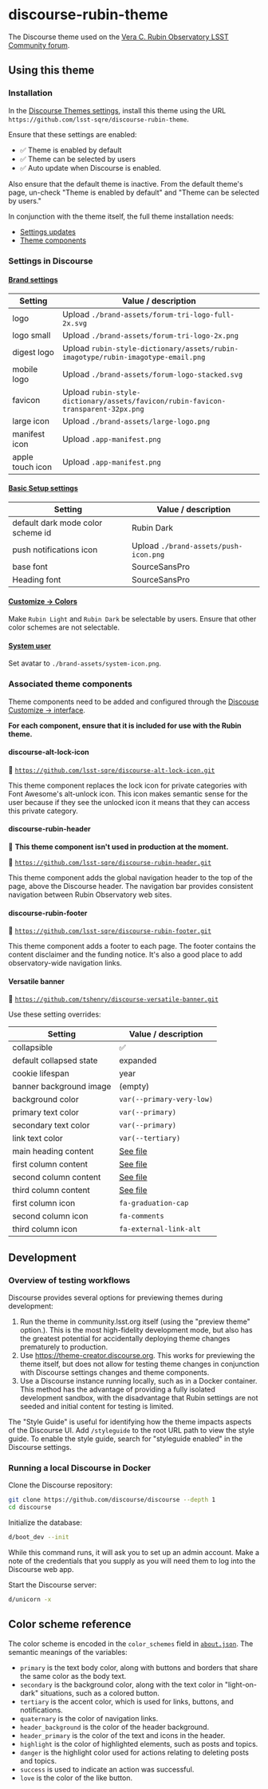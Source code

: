 # discourse-rubin-theme

The Discourse theme used on the [Vera C. Rubin Observatory LSST Community forum](https://community.lsst.org).

## Using this theme

### Installation

In the [Discourse Themes settings](https://community.lsst.org/admin/customize/themes), install this theme using the URL `https://github.com/lsst-sqre/discourse-rubin-theme`.

Ensure that these settings are enabled:

- :white_check_mark: Theme is enabled by default
- :white_check_mark: Theme can be selected by users
- :white_check_mark: Auto update when Discourse is enabled.

Also ensure that the default theme is inactive. From the default theme's page, un-check "Theme is enabled by default" and "Theme can be selected by users."

In conjunction with the theme itself, the full theme installation needs:

- [Settings updates](#settings-in-discourse)
- [Theme components](#associated-theme-components)

### Settings in Discourse

#### [Brand settings](https://community.lsst.org/admin/site_settings/category/branding)

| Setting | Value / description |
| --- | --- |
| logo | Upload `./brand-assets/forum-tri-logo-full-2x.svg` |
| logo small | Upload `./brand-assets/forum-tri-logo-2x.png` |
| digest logo | Upload `rubin-style-dictionary/assets/rubin-imagotype/rubin-imagotype-email.png` |
| mobile logo | Upload `./brand-assets/forum-logo-stacked.svg` |
| favicon | Upload `rubin-style-dictionary/assets/favicon/rubin-favicon-transparent-32px.png` |
| large icon | Upload `./brand-assets/large-logo.png` |
| manifest icon | Upload `.app-manifest.png` |
| apple touch icon | Upload `.app-manifest.png` |

#### [Basic Setup settings](https://community.lsst.org/admin/site_settings/category/basic)

| Setting                           | Value / description                   |
| --------------------------------- | ------------------------------------- |
| default dark mode color scheme id | Rubin Dark                            |
| push notifications icon           | Upload `./brand-assets/push-icon.png` |
| base font                         | SourceSansPro                         |
| Heading font                      | SourceSansPro                         |

#### [Customize → Colors](https://community.lsst.org/admin/customize/colors)

Make `Rubin Light` and `Rubin Dark` be selectable by users. Ensure that other color schemes are not selectable.

#### [System user](https://community.lsst.org/u/system/preferences/account)

Set avatar to `./brand-assets/system-icon.png`.

### Associated theme components

Theme components need to be added and configured through the [Discouse Customize → interface](https://community.lsst.org/admin/customize/themes).

**For each component, ensure that it is included for use with the Rubin theme.**

#### discourse-alt-lock-icon

:link: [`https://github.com/lsst-sqre/discourse-alt-lock-icon.git`](https://github.com/lsst-sqre/discourse-alt-lock-icon)

This theme component replaces the lock icon for private categories with Font Awesome's alt-unlock icon. This icon makes semantic sense for the user because if they see the unlocked icon it means that they can access this private category.

#### discourse-rubin-header

:no_entry_sign: **This theme component isn't used in production at the moment.**

:link: [`https://github.com/lsst-sqre/discourse-rubin-header.git`](https://github.com/lsst-sqre/discourse-rubin-header)

This theme component adds the global navigation header to the top of the page, above the Discourse header. The navigation bar provides consistent navigation between Rubin Observatory web sites.

#### discourse-rubin-footer

:link: [`https://github.com/lsst-sqre/discourse-rubin-footer.git`](https://github.com/lsst-sqre/discourse-rubin-footer)

This theme component adds a footer to each page. The footer contains the content disclaimer and the funding notice. It's also a good place to add observatory-wide navigation links.

#### Versatile banner

:link: [`https://github.com/tshenry/discourse-versatile-banner.git`](https://github.com/tshenry/discourse-versatile-banner.git)

Use these setting overrides:

| Setting | Value / description |
| --- | --- |
| collapsible | :white_check_mark: |
| default collapsed state | expanded |
| cookie lifespan | year |
| banner background image | (empty) |
| background color | `var(--primary-very-low)` |
| primary text color | `var(--primary)` |
| secondary text color | `var(--primary)` |
| link text color | `var(--tertiary)` |
| main heading content | [See file](./configuration/versatile-banner/main-heading-content.html) |
| first column content | [See file](./configuration/versatile-banner/first-column-content.html) |
| second column content | [See file](./configuration/versatile-banner/second-column-content.html) |
| third column content | [See file](./configuration/versatile-banner/third-column-content.html) |
| first column icon | `fa-graduation-cap` |
| second column icon | `fa-comments` |
| third column icon | `fa-external-link-alt` |

## Development

### Overview of testing workflows

Discourse provides several options for previewing themes during development:

1. Run the theme in community.lsst.org itself (using the "preview theme" option.). This is the most high-fidelity development mode, but also has the greatest potential for accidentally deploying theme changes prematurely to production.
2. Use https://theme-creator.discourse.org. This works for previewing the theme itself, but does not allow for testing theme changes in conjunction with Discourse settings changes and theme components.
3. Use a Discourse instance running locally, such as in a Docker container. This method has the advantage of providing a fully isolated development sandbox, with the disadvantage that Rubin settings are not seeded and initial content for testing is limited.

The "Style Guide" is useful for identifying how the theme impacts aspects of the Discourse UI. Add `/styleguide` to the root URL path to view the style guide. To enable the style guide, search for "styleguide enabled" in the Discourse settings.

### Running a local Discourse in Docker

Clone the Discourse repository:

```sh
git clone https://github.com/discourse/discourse --depth 1
cd discourse
```

Initialize the database:

```sh
d/boot_dev --init
```

While this command runs, it will ask you to set up an admin account. Make a note of the credentials that you supply as you will need them to log into the Discourse web app.

Start the Discourse server:

```sh
d/unicorn -x
```

## Color scheme reference

The color scheme is encoded in the `color_schemes` field in [`about.json`](./about.json). The semantic meanings of the variables:

- `primary` is the text body color, along with buttons and borders that share the same color as the body text.
- `secondary` is the background color, along with the text color in "light-on-dark" situations, such as a colored button.
- `tertiary` is the accent color, which is used for links, buttons, and notifications.
- `quaternary` is the color of navigation links.
- `header_background` is the color of the header background.
- `header_primary` is the color of the text and icons in the header.
- `highlight` is the color of highlighted elements, such as posts and topics.
- `danger` is the highlight color used for actions relating to deleting posts and topics.
- `success` is used to indicate an action was successful.
- `love` is the color of the like button.

